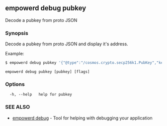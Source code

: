 ## empowerd debug pubkey

Decode a pubkey from proto JSON

### Synopsis

Decode a pubkey from proto JSON and display it's address.

Example:
```bash
$ empowerd debug pubkey '{"@type":"/cosmos.crypto.secp256k1.PubKey","key":"AurroA7jvfPd1AadmmOvWM2rJSwipXfRf8yD6pLbA2DJ"}'
```
			

```
empowerd debug pubkey [pubkey] [flags]
```

### Options

```
  -h, --help   help for pubkey
```

### SEE ALSO

* [empowerd debug](empowerd_debug.md)	 - Tool for helping with debugging your application

